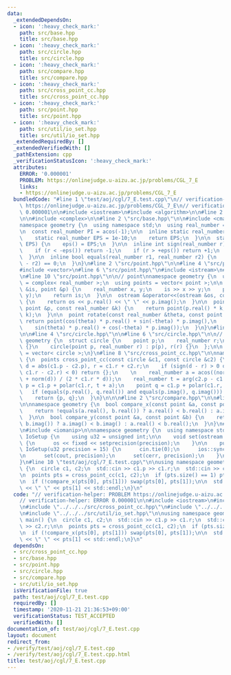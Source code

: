 ```yaml
---
data:
  _extendedDependsOn:
  - icon: ':heavy_check_mark:'
    path: src/base.hpp
    title: src/base.hpp
  - icon: ':heavy_check_mark:'
    path: src/circle.hpp
    title: src/circle.hpp
  - icon: ':heavy_check_mark:'
    path: src/compare.hpp
    title: src/compare.hpp
  - icon: ':heavy_check_mark:'
    path: src/cross_point_cc.hpp
    title: src/cross_point_cc.hpp
  - icon: ':heavy_check_mark:'
    path: src/point.hpp
    title: src/point.hpp
  - icon: ':heavy_check_mark:'
    path: src/util/io_set.hpp
    title: src/util/io_set.hpp
  _extendedRequiredBy: []
  _extendedVerifiedWith: []
  _pathExtension: cpp
  _verificationStatusIcon: ':heavy_check_mark:'
  attributes:
    ERROR: '0.000001'
    PROBLEM: https://onlinejudge.u-aizu.ac.jp/problems/CGL_7_E
    links:
    - https://onlinejudge.u-aizu.ac.jp/problems/CGL_7_E
  bundledCode: "#line 1 \"test/aoj/cgl/7_E.test.cpp\"\n// verification-helper: PROBLEM\
    \ https://onlinejudge.u-aizu.ac.jp/problems/CGL_7_E\n// verification-helper: ERROR\
    \ 0.000001\n\n#include <iostream>\n#include <algorithm>\n\n#line 2 \"src/cross_point_cc.hpp\"\
    \n\n#include <complex>\n\n#line 2 \"src/base.hpp\"\n\n#include <cmath>\n\n// base\n\
    namespace geometry {\n  using namespace std;\n  using real_number = long double;\n\
    \n  const real_number PI = acos(-1);\n\n  inline static real_number &eps() {\n\
    \    static real_number EPS = 1e-10;\n    return EPS;\n  }\n\n  static void set_eps(real_number\
    \ EPS) {\n    eps() = EPS;\n  }\n\n  inline int sign(real_number r) {\n    set_eps(1e-10);\n\
    \    if (r < -eps()) return -1;\n    if (r > +eps()) return +1;\n    return 0;\n\
    \  }\n\n  inline bool equals(real_number r1, real_number r2) {\n    return sign(r1\
    \ - r2) == 0;\n  }\n}\n#line 2 \"src/point.hpp\"\n\n#line 4 \"src/point.hpp\"\n\
    #include <vector>\n#line 6 \"src/point.hpp\"\n#include <istream>\n#include <ostream>\n\
    \n#line 10 \"src/point.hpp\"\n\n// point\nnamespace geometry {\n  using point\
    \ = complex< real_number >;\n  using points = vector< point >;\n\n  istream &operator>>(istream\
    \ &is, point &p) {\n    real_number x, y;\n    is >> x >> y;\n    p = point(x,\
    \ y);\n    return is;\n  }\n\n  ostream &operator<<(ostream &os, const point &p)\
    \ {\n    return os << p.real() << \" \" << p.imag();\n  }\n\n  point operator*(const\
    \ point &p, const real_number &k) {\n    return point(p.real() * k, p.imag() *\
    \ k);\n  }\n\n  point rotate(const real_number &theta, const point &p) {\n   \
    \ return point(cos(theta) * p.real() + sin(-theta) * p.imag(),\n             \
    \    sin(theta) * p.real() + cos(-theta) * p.imag());\n  }\n}\n#line 2 \"src/circle.hpp\"\
    \n\n#line 4 \"src/circle.hpp\"\n\n#line 6 \"src/circle.hpp\"\n\n// circle\nnamespace\
    \ geometry {\n  struct circle {\n    point p;\n    real_number r;\n    circle()\
    \ {}\n    circle(point p, real_number r) : p(p), r(r) {}\n  };\n\n  using circles\
    \ = vector< circle >;\n}\n#line 8 \"src/cross_point_cc.hpp\"\n\nnamespace geometry\
    \ {\n  points cross_point_cc(const circle &c1, const circle &c2) {\n    real_number\
    \ d = abs(c1.p - c2.p), r = c1.r + c2.r;\n    if (sign(d - r) > 0 or sign(d +\
    \ c1.r - c2.r) < 0) return {};\n    \n    real_number a = acos((norm(c1.r) - norm(c2.r)\
    \ + norm(d)) / (2 * c1.r * d));\n    real_number t = arg(c2.p - c1.p);\n    point\
    \ p = c1.p + polar(c1.r, t + a);\n    point q = c1.p + polar(c1.r, t - a);\n \
    \   if (equals(p.real(), q.real()) and equals(p.imag(), q.imag())) return {p};\n\
    \    return {p, q};\n  }\n}\n\n\n#line 2 \"src/compare.hpp\"\n\n#line 5 \"src/compare.hpp\"\
    \n\nnamespace geometry {\n  bool compare_x(const point &a, const point &b) {\n\
    \    return !equals(a.real(), b.real()) ? a.real() < b.real() : a.imag() < b.imag();\n\
    \  }\n\n  bool compare_y(const point &a, const point &b) {\n    return !equals(a.imag(),\
    \ b.imag()) ? a.imag() < b.imag() : a.real() < b.real();\n  }\n}\n#line 1 \"src/util/io_set.hpp\"\
    \n#include <iomanip>\n\nnamespace geometry {\n  using namespace std;\n  class\
    \ IoSetup {\n    using u32 = unsigned int;\n\n    void set(ostream &os, u32 precision)\
    \ {\n      os << fixed << setprecision(precision);\n    }\n\n    public:\n   \
    \ IoSetup(u32 precision = 15) {\n      cin.tie(0);\n      ios::sync_with_stdio(0);\n\
    \n      set(cout, precision);\n      set(cerr, precision);\n    }\n  } iosetup;\n\
    }\n#line 10 \"test/aoj/cgl/7_E.test.cpp\"\n\nusing namespace geometry;\nint main()\
    \ {\n  circle c1, c2;\n  std::cin >> c1.p >> c1.r;\n  std::cin >> c2.p >> c2.r;\n\
    \n  points pts = cross_point_cc(c1, c2);\n  if (pts.size() == 1) pts.emplace_back(pts[0]);\n\
    \n  if (!compare_x(pts[0], pts[1])) swap(pts[0], pts[1]);\n\n  std::cout << pts[0]\
    \ << \" \" << pts[1] << std::endl;\n}\n"
  code: "// verification-helper: PROBLEM https://onlinejudge.u-aizu.ac.jp/problems/CGL_7_E\n\
    // verification-helper: ERROR 0.000001\n\n#include <iostream>\n#include <algorithm>\n\
    \n#include \"../../../src/cross_point_cc.hpp\"\n#include \"../../../src/compare.hpp\"\
    \n#include \"../../../src/util/io_set.hpp\"\n\nusing namespace geometry;\nint\
    \ main() {\n  circle c1, c2;\n  std::cin >> c1.p >> c1.r;\n  std::cin >> c2.p\
    \ >> c2.r;\n\n  points pts = cross_point_cc(c1, c2);\n  if (pts.size() == 1) pts.emplace_back(pts[0]);\n\
    \n  if (!compare_x(pts[0], pts[1])) swap(pts[0], pts[1]);\n\n  std::cout << pts[0]\
    \ << \" \" << pts[1] << std::endl;\n}\n"
  dependsOn:
  - src/cross_point_cc.hpp
  - src/base.hpp
  - src/point.hpp
  - src/circle.hpp
  - src/compare.hpp
  - src/util/io_set.hpp
  isVerificationFile: true
  path: test/aoj/cgl/7_E.test.cpp
  requiredBy: []
  timestamp: '2020-11-21 21:36:53+09:00'
  verificationStatus: TEST_ACCEPTED
  verifiedWith: []
documentation_of: test/aoj/cgl/7_E.test.cpp
layout: document
redirect_from:
- /verify/test/aoj/cgl/7_E.test.cpp
- /verify/test/aoj/cgl/7_E.test.cpp.html
title: test/aoj/cgl/7_E.test.cpp
---
```

